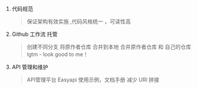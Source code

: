 1. 代码规范
    > 保证架构有效实施 ,代码风格统一 ，可读性高
2. Github 工作流 托管
    > 创建不同分支 
    > 将原作者仓库 合并到本地
    > 合并原作者仓库 和 自己的仓库
    > lgtm - look good to me！

3. API 管理和维护
   > API管理平台 Easyapi
   > 使用示例，文档手册
   > 减少 URl 拼接

